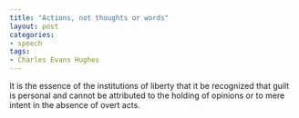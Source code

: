 ```yaml
---
title: "Actions, not thoughts or words"
layout: post
categories:
- speech
tags:
- Charles Evans Hughes
---
```


It is the essence of the institutions of liberty that it be recognized that guilt is personal and cannot be attributed to the holding of opinions or to mere intent in the absence of overt acts.